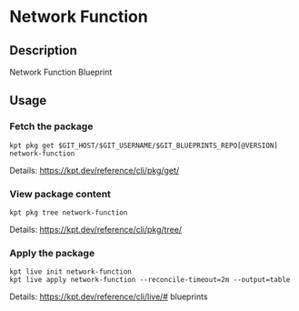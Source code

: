 # Network Function

## Description
Network Function Blueprint

## Usage

### Fetch the package
```
kpt pkg get $GIT_HOST/$GIT_USERNAME/$GIT_BLUEPRINTS_REPO[@VERSION] network-function
```
Details: https://kpt.dev/reference/cli/pkg/get/

### View package content
```
kpt pkg tree network-function
```
Details: https://kpt.dev/reference/cli/pkg/tree/

### Apply the package
```
kpt live init network-function
kpt live apply network-function --reconcile-timeout=2m --output=table
```
Details: https://kpt.dev/reference/cli/live/# blueprints
